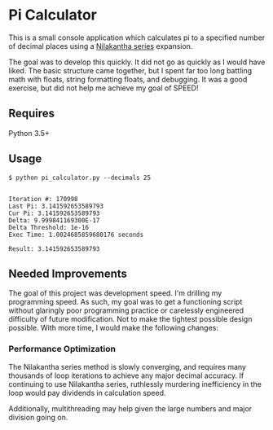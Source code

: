 # Pi Calculator
This is a small console application which calculates pi to a specified
number of decimal places using a [Nilakantha series](https://en.wikipedia.org/wiki/Pi#Infinite_series)
expansion.

The goal was to develop this quickly. It did not go as quickly as I would
have liked. The basic structure came together, but I spent far too long
battling math with floats, string formatting floats, and debugging. It
was a good exercise, but did not help me achieve my goal of SPEED!

## Requires
Python 3.5+

## Usage
```
$ python pi_calculator.py --decimals 25


Iteration #: 170998
Last Pi: 3.141592653589793
Cur Pi: 3.141592653589793
Delta: 9.999841169300E-17
Delta Threshold: 1e-16
Exec Time: 1.0024685859680176 seconds

Result: 3.141592653589793
```

## Needed Improvements
The goal of this project was development speed. I'm drilling my
programming speed. As such, my goal was to get a functioning script
without glaringly poor programming practice or carelessly engineered
difficulty of future modification. Not to make the tightest possible
design possible. With more time, I would make the following changes:

### Performance Optimization
The Nilakantha series method is slowly converging, and requires many
thousands of loop iterations to achieve any major decimal accuracy. If
continuing to use Nilakantha series, ruthlessly murdering inefficiency
in the loop would pay dividends in calculation speed.

Additionally, multithreading may help given the large numbers and major
division going on.